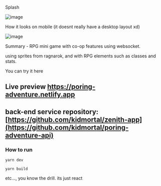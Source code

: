 Splash

![image](https://github.com/kidmortal/poring-adventure/assets/18023467/28328c0b-eacd-4a00-bb0c-26a919fb0ffc)



How it looks on mobile (it doesnt really have a desktop layout xd)

![image](https://github.com/kidmortal/poring-adventure/assets/18023467/d3579775-8599-47cf-9ef0-949aa4a91b0c)


Summary - RPG mini game with co-op features using websocket.

using sprites from ragnarok, and with RPG elements such as classes and stats.

You can try it here

## Live preview https://poring-adventure.netlify.app


## back-end service repository: [https://github.com/kidmortal/zenith-app](https://github.com/kidmortal/poring-adventure-api)

### How to run

```
yarn dev
```

```
yarn build
```

etc..., you know the drill. its just react
